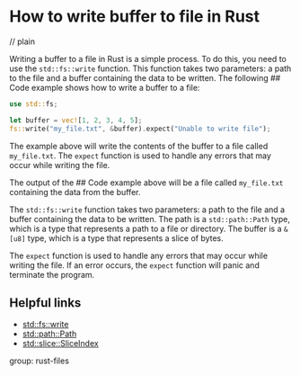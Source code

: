 # How to write buffer to file in Rust
// plain

Writing a buffer to a file in Rust is a simple process. To do this, you need to use the `std::fs::write` function. This function takes two parameters: a path to the file and a buffer containing the data to be written. The following ## Code example shows how to write a buffer to a file:
```rust
use std::fs;

let buffer = vec![1, 2, 3, 4, 5];
fs::write("my_file.txt", &buffer).expect("Unable to write file");
```
The example above will write the contents of the buffer to a file called `my_file.txt`. The `expect` function is used to handle any errors that may occur while writing the file.

The output of the ## Code example above will be a file called `my_file.txt` containing the data from the buffer.

The `std::fs::write` function takes two parameters: a path to the file and a buffer containing the data to be written. The path is a `std::path::Path` type, which is a type that represents a path to a file or directory. The buffer is a `&[u8]` type, which is a type that represents a slice of bytes.

The `expect` function is used to handle any errors that may occur while writing the file. If an error occurs, the `expect` function will panic and terminate the program.

## Helpful links
- [std::fs::write](https://doc.rust-lang.org/std/fs/fn.write.html)
- [std::path::Path](https://doc.rust-lang.org/std/path/struct.Path.html)
- [std::slice::SliceIndex](https://doc.rust-lang.org/std/slice/trait.SliceIndex.html)

group: rust-files